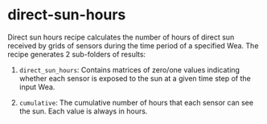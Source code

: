 # direct-sun-hours

Direct sun hours recipe calculates the number of hours of direct sun received by grids of sensors during
the time period of a specified Wea. The recipe generates 2 sub-folders of results:

1. `direct_sun_hours`: Contains matrices of zero/one values indicating whether
  each sensor is exposed to the sun at a given time step of the input Wea.

2. `cumulative`: The cumulative number of hours that each sensor can see the
  sun. Each value is always in hours.
